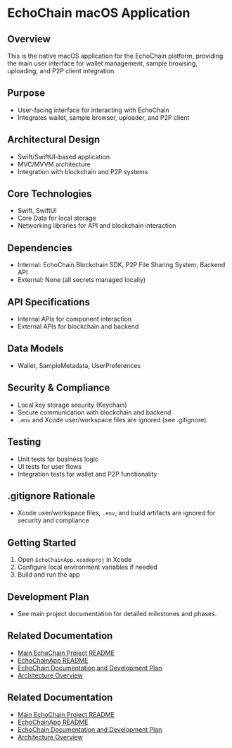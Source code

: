 # EchoChain macOS Application

## Overview
This is the native macOS application for the EchoChain platform, providing the main user interface for wallet management, sample browsing, uploading, and P2P client integration.

## Purpose
- User-facing interface for interacting with EchoChain
- Integrates wallet, sample browser, uploader, and P2P client

## Architectural Design
- Swift/SwiftUI-based application
- MVC/MVVM architecture
- Integration with blockchain and P2P systems

## Core Technologies
- Swift, SwiftUI
- Core Data for local storage
- Networking libraries for API and blockchain interaction

## Dependencies
- Internal: EchoChain Blockchain SDK, P2P File Sharing System, Backend API
- External: None (all secrets managed locally)

## API Specifications
- Internal APIs for component interaction
- External APIs for blockchain and backend

## Data Models
- Wallet, SampleMetadata, UserPreferences

## Security & Compliance
- Local key storage security (Keychain)
- Secure communication with blockchain and backend
- `.env` and Xcode user/workspace files are ignored (see .gitignore)

## Testing
- Unit tests for business logic
- UI tests for user flows
- Integration tests for wallet and P2P functionality

## .gitignore Rationale
- Xcode user/workspace files, `.env`, and build artifacts are ignored for security and compliance

## Getting Started
1. Open `EchoChainApp.xcodeproj` in Xcode
2. Configure local environment variables if needed
3. Build and run the app

## Development Plan
- See main project documentation for detailed milestones and phases. 

## Related Documentation

*   [Main EchoChain Project README](../../README.md)
*   [EchoChainApp README](./EchoChainApp/README.md)
*   [EchoChain Documentation and Development Plan](../../docs/EchoChain_Documentation_and_Development_Plan.md)
*   [Architecture Overview](../../docs/architecture.md) 

## Related Documentation

*   [Main EchoChain Project README](../../README.md)
*   [EchoChainApp README](./EchoChainApp/README.md)
*   [EchoChain Documentation and Development Plan](../../docs/EchoChain_Documentation_and_Development_Plan.md)
*   [Architecture Overview](../../docs/architecture.md) 